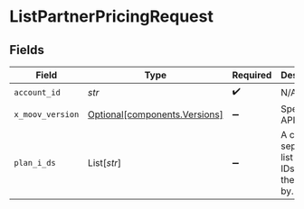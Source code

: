# ListPartnerPricingRequest


## Fields

| Field                                                                | Type                                                                 | Required                                                             | Description                                                          |
| -------------------------------------------------------------------- | -------------------------------------------------------------------- | -------------------------------------------------------------------- | -------------------------------------------------------------------- |
| `account_id`                                                         | *str*                                                                | :heavy_check_mark:                                                   | N/A                                                                  |
| `x_moov_version`                                                     | [Optional[components.Versions]](../../models/components/versions.md) | :heavy_minus_sign:                                                   | Specify an API version.                                              |
| `plan_i_ds`                                                          | List[*str*]                                                          | :heavy_minus_sign:                                                   | A comma-separated list of plan IDs to filter the results by.         |